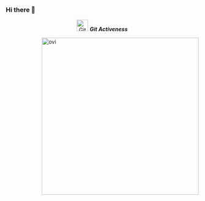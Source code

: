 ### Hi there 👋
<p align="center">
 <img src="https://media.giphy.com/media/W5eoZHPpUx9sapR0eu/giphy.gif" width="30px" alt="Git"/>&nbsp;<i><b>Git Activeness</b></i></p>
 
<img align="right" src="https://github-readme-stats.vercel.app/api?username=justnotiyann&show_icons=true&locale=en&theme=chartreuse-dark" alt="ovi" width="410" />
